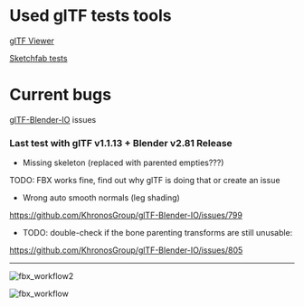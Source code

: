 # Used glTF tests tools

[glTF Viewer](https://gltf-viewer.donmccurdy.com/)

[Sketchfab tests](sketchfab/)

# Current bugs

[glTF-Blender-IO](https://github.com/KhronosGroup/glTF-Blender-IO) issues

### Last test with glTF v1.1.13 + Blender v2.81 Release

* Missing skeleton (replaced with parented empties???)

TODO: FBX works fine, find out why glTF is doing that or create an issue 

* Wrong auto smooth normals (leg shading)

https://github.com/KhronosGroup/glTF-Blender-IO/issues/799

* TODO: double-check if the bone parenting transforms are still unusable:

https://github.com/KhronosGroup/glTF-Blender-IO/issues/805

----

![fbx_workflow2](https://user-images.githubusercontent.com/4047289/63685107-d1621f00-c7fe-11e9-9223-e7293fee758b.jpg)

![fbx_workflow](https://user-images.githubusercontent.com/4047289/63685091-c9a27a80-c7fe-11e9-93af-fe6d1e83cfdc.jpg)


